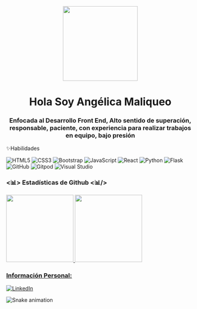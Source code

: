 <div id="header" align="center">

<img src="https://media.giphy.com/media/paTz7UZbPfTZFRYnnB/giphy.gif" width="200" />

  <h1 align="center"> Hola Soy Angélica Maliqueo</h1>
  <h3 align="center">Enfocada al Desarrollo Front End, Alto sentido de superación, responsable, paciente, con experiencia para realizar trabajos en equipo, bajo presión</h3>
</div>
✨Habilidades</h10>

![HTML5](https://img.shields.io/badge/html5-%23E34F26.svg?style=for-the-badge&logo=html5&logoColor=white)
![CSS3](https://img.shields.io/badge/css3-%231572B6.svg?style=for-the-badge&logo=css3&logoColor=white) 
![Bootstrap](https://img.shields.io/badge/bootstrap-%23563D7C.svg?style=for-the-badge&logo=bootstrap&logoColor=white)
![JavaScript](https://img.shields.io/badge/javascript-%23323330.svg?style=for-the-badge&logo=javascript&logoColor=%23F7DF1E)
![React](https://img.shields.io/badge/react-%2320232a.svg?style=for-the-badge&logo=react&logoColor=%2361DAFB)
![Python](https://img.shields.io/badge/python-3670A0?style=for-the-badge&logo=python&logoColor=ffdd54)
![Flask](https://img.shields.io/badge/flask-%23000.svg?style=for-the-badge&logo=flask&logoColor=white)
![GitHub](https://img.shields.io/badge/github-%23121011.svg?style=for-the-badge&logo=github&logoColor=white)
![Gitpod](https://img.shields.io/badge/gitpod-f06611.svg?style=for-the-badge&logo=gitpod&logoColor=white)
![Visual Studio](https://img.shields.io/badge/Visual%20Studio-5C2D91.svg?style=for-the-badge&logo=visual-studio&logoColor=white)


<h3><📊> Estadísticas de Github <📊/> </h3>

<div>
  <a href="https://github.com/angelicamaliqueo">
    <img height="180rem" src="https://github-readme-stats.vercel.app/api?username=angelicamaliqueo&show_icons=true&theme=dracula&include_all_commits=true&count_private=true"/>
    <img height="180em" src="https://github-readme-stats.vercel.app/api/top-langs/?username=angelicamaliqueo&layout=compact&langs_count=7&theme=dracula"/>
  
  </div>
<div>
<h3> Información Personal:</h3>

<a href="" target="_blank"> ![LinkedIn](https://img.shields.io/badge/linkedin-%230077B5.svg?style=for-the-badge&logo=linkedin&logoColor=white)</a>
  </div>
  
 ![Snake animation](https://github.com/angelicamaliqueo/angelicamaliqueo/blob/output/github-contribution-grid-snake.svg)
  
  
